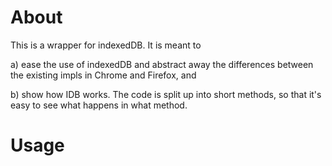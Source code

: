 About
=====

This is a wrapper for indexedDB. It is meant to

a) ease the use of indexedDB and abstract away the differences between the 
existing impls in Chrome and Firefox, and

b) show how IDB works. The code is split up into short methods, so that it's
easy to see what happens in what method.

Usage
=====

